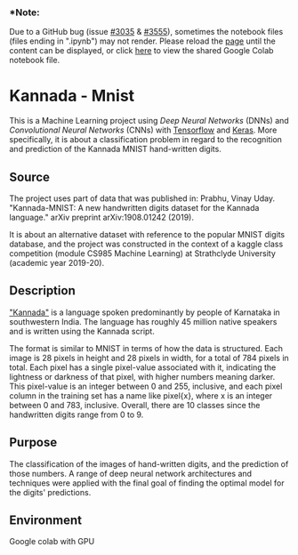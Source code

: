 ### *Note:
Due to a GitHub bug (issue [#3035](https://github.com/jupyter/notebook/issues/3035) & [#3555](https://github.com/jupyter/notebook/issues/3555)), sometimes the notebook files (files ending in ".ipynb") may not render. Please reload the [page](https://github.com/dimi-fn/Kannada-MNIST-Digits/blob/main/Kannada_Mnist_Digits.ipynb) until the content can be displayed, or click [here](https://colab.research.google.com/drive/1Rk233-YuZBDA8GyvnDVmcTq7sRQz2RK6) to view the shared Google Colab notebook file.

# Kannada - Mnist
This is a Machine Learning project using *Deep Neural Networks* (DNNs) and *Convolutional Neural Networks* (CNNs) with [Tensorflow](https://www.tensorflow.org/) and [Keras](https://keras.io/). More specifically, it is about a classification problem in regard to the recognition and prediction of the Kannada MNIST hand-written digits. 

## Source
The project uses part of data that was published in: Prabhu, Vinay Uday. "Kannada-MNIST: A new handwritten digits dataset for the Kannada language." arXiv preprint arXiv:1908.01242 (2019). 

It is about an alternative dataset with reference to the popular MNIST digits database, and the project was constructed in the context of a kaggle class competition (module CS985 Machine Learning) at Strathclyde University (academic year 2019-20).

## Description
["Kannada"](https://en.wikipedia.org/wiki/Kannada) is a language spoken predominantly by people of Karnataka in southwestern India. The language has roughly 45 million native speakers and is written using the Kannada script. 

The format is similar to MNIST in terms of how the data is structured. Each image is 28 pixels in height and 28 pixels in width, for a total of 784 pixels in total. Each pixel has a single pixel-value associated with it, indicating the lightness or darkness of that pixel, with higher numbers meaning darker. This pixel-value is an integer between 0 and 255, inclusive, and each pixel column in the training set has a name like pixel{x}, where x is an integer between 0 and 783, inclusive. Overall, there are 10 classes since the handwritten digits range from 0 to 9.

## Purpose
The classification of the images of hand-written digits, and the prediction of those numbers. A range of deep neural network architectures and techniques were applied with the final goal of finding the optimal model for the digits' predictions.

## Environment
Google colab with GPU
